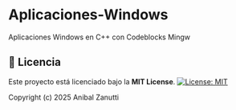 # Aplicaciones-Windows
Aplicaciones Windows en C++ con Codeblocks Mingw
## 📄 Licencia
Este proyecto está licenciado bajo la **MIT License**.
[![License: MIT](https://img.shields.io/badge/License-MIT-yellow.svg)](https://opensource.org/licenses/MIT)

Copyright (c) 2025 Anibal Zanutti
